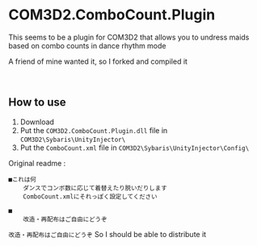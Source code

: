 # COM3D2.ComboCount.Plugin

This seems to be a plugin for COM3D2 that allows you to undress maids based on combo counts in dance rhythm mode

A friend of mine wanted it, so I forked and compiled it

<br>

## How to use   

1. Download
2. Put the `COM3D2.ComboCount.Plugin.dll` file in `COM3D2\Sybaris\UnityInjector\`
3. Put the `ComboCount.xml` file in `COM3D2\Sybaris\UnityInjector\Config\`


Original readme :

```
■これは何
	ダンスでコンボ数に応じて着替えたり脱いだりします
	ComboCount.xmlにそれっぽく設定してください

■
	改造・再配布はご自由にどうぞ
```

`改造・再配布はご自由にどうぞ` So I should be able to distribute it